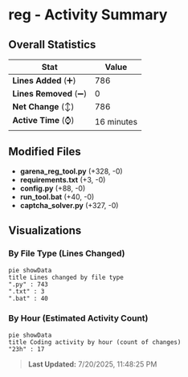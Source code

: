# reg - Activity Summary 

## Overall Statistics

| Stat                   | Value                                                             |
| ---------------------- | ----------------------------------------------------------------- |
| **Lines Added** (➕)   | 786                                          |
| **Lines Removed** (➖) | 0                                        |
| **Net Change** (↕)    | 786                |
| **Active Time** (⌚)   | 16 minutes |


## Modified Files
- **garena_reg_tool.py** (+328, -0)
- **requirements.txt** (+3, -0)
- **config.py** (+88, -0)
- **run_tool.bat** (+40, -0)
- **captcha_solver.py** (+327, -0)

## Visualizations

### By File Type (Lines Changed)

```mermaid
pie showData
title Lines changed by file type
".py" : 743
".txt" : 3
".bat" : 40
```

### By Hour (Estimated Activity Count)

```mermaid
pie showData
title Coding activity by hour (count of changes)
"23h" : 17
```


> **Last Updated:** 7/20/2025, 11:48:25 PM